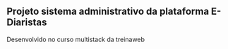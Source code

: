 ## Projeto sistema administrativo da plataforma E-Diaristas

Desenvolvido no curso multistack da treinaweb

